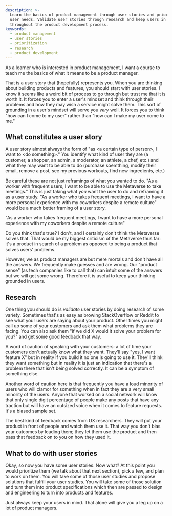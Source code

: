 ```yaml
---
description: >-
  Learn the basics of product management through user stories and prioritizing
  user needs. Validate user stories through research and keep users in mind
  throughout the product development process.
keywords:
  - product management
  - user stories
  - prioritization
  - research
  - product development
---
```

As a learner who is interested in product management, I want a course to teach me the basics of what it means to be a product manager.

That is a user story that (hopefully) represents you. When you are thinking about building products and features, you should start with user stories. I know it seems like a weird bit of process to go through but trust me that it is worth it. It forces you to enter a user's mindset and think through their problems and how they may wish a service might solve them. This sort of grounding in a user's mindset will serve you _very_ well. It forces you to think "how can I come to my user" rather than "how can I make my user come to me."

## What constitutes a user story

A user story almost always the form of "as \<a certain type of person>, I want to \<do something>." You identify what kind of user they are (a customer, a shopper, an admin, a moderator, an athlete, a chef, etc.) and what they may want to be able to do (purchase soemthing, modify their email, remove a post, see my previous workouts, find new ingredients, etc.)

Be careful these are not just reframings of what you wanted to do. "As a worker with frequent users, I want to be able to use the Metaverse to take meetings." This is just taking what _you_ want the user to do and reframing it as a user study. "As a worker who takes frequent meetings, I want to have a more personal experience with my coworkers despite a remote culture" would be a much better framing of a user story.

"As a worker who takes frequent meetings, I want to have a more personal experience with my coworkers despite a remote culture"

Do you think that's true? I don't, and I certainly don't think the Metaverse solves that. That would be my biggest criticism of the Metaverse thus far: it's a product in search of a problem as opposed to being a product that solves users' problems.

However, we as product managers are but mere mortals and don't have all the answers. We frequently make guesses and are wrong. Our "product sense" (as tech companies like to call that) can intuit some of the answers but we will get some wrong. Therefore it is useful to keep your thinking grounded in users.

## Research

One thing you should do is _validate_ user stories by doing research of some variety. Sometimes that's as easy as browing StackOverflow or Reddit to see what your users are saying about your product. Other times you might call up some of your customers and ask them what problems they are facing. You can also ask them "if we did X would it solve your problem for you?" and get some good feedback that way.

A word of caution of speaking with your customers: a lot of time your customers don't actually know what they want. They'll say "yes, I want feature X" but in reality if you build it no one is going to use it. They'll think they want something but in reality it is just an indication that there's a problem there that isn't being solved correctly. It can be a symptom of something else.

Another word of caution here is that frequently you have a loud minority of users who will clamor for something when in fact they are a very small minority of the users. Anyone that worked on a social network will know that only single digit percentage of people make any posts that have any traction but will have an outsized voice when it comes to feature requests. It's a biased sample set.

The best kind of feedback comes from UX researchers. They will put your product in front of people and watch them use it. That way you don't bias your outcomes by leading them; they let them use the product and then pass that feedback on to you on how they used it.

## What to do with user stories

Okay, so now you have some user stories. Now what? At this point you would prioritize them (we talk about that next section), pick a few, and plan to work on them. You will take some of those user studies and propose solutions that fulfill your user studies. You will take some of those solution and turn them into product specifications which then are passed to design and engineering to turn into products and features.

Just always keep your users in mind. That alone will give you a leg up on a lot of product managers.
